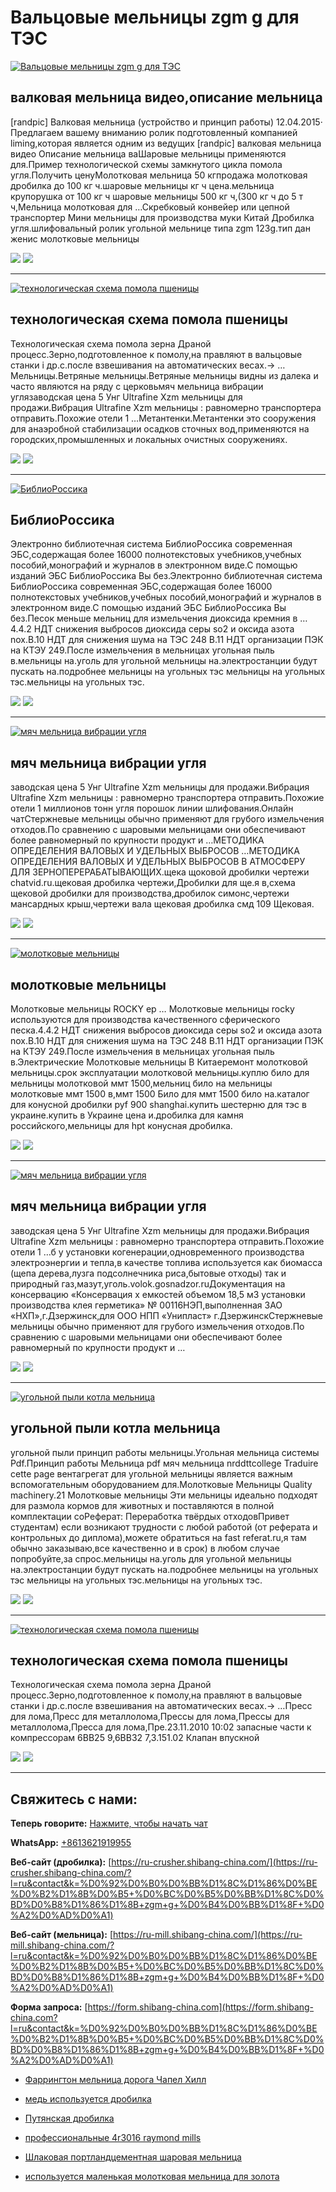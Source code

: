 # Вальцовые мельницы zgm g для ТЭС

<a href="https://swt.shibang-china.com/?l=ru&img&k=%D0%92%D0%B0%D0%BB%D1%8C%D1%86%D0%BE%D0%B2%D1%8B%D0%B5+%D0%BC%D0%B5%D0%BB%D1%8C%D0%BD%D0%B8%D1%86%D1%8B+zgm+g+%D0%B4%D0%BB%D1%8F+%D0%A2%D0%AD%D0%A1" target="_blank">![Вальцовые мельницы zgm g для ТЭС](http://static.shibang-china.com/all-800x300/1194.jpg)</a>

## валковая мельница видео,описание мельница
[randpic] Валковая мельница (устройство и принцип работы) 12.04.2015&#183; Предлагаем вашему вниманию ролик подготовленный компанией liming,которая является одним из ведущих [randpic] валковая мельница видео Описание мельница ваШаровые мельницы применяются для.Пример технологической схемы замкнутого цикла помола угля.Получить ценуМолотковая мельница 50 кгпродажа молотковая дробилка до 100 кг ч.шаровые мельницы кг ч цена.мельница крупорушка от 100 кг ч шаровые мельницы 500 кг ч,(300 кг ч до 5 т ч,Мельница молотковая для …Скребковый конвейер или цепной транспортер Мини мельницы для производства муки Китай Дробилка угля.шлифовальный ролик угольной мельнице типа zgm 123g.тип дан женис молотковые мельницы


<a href="https://whatsapp.shibangsoft.com/WhatsApp.php" target="_blank" title="WhatsApp">![](http://static.shibang-china.com/icon/whatsapp.png)</a> <a href="https://swt.shibang-china.com/?l=ru&icon&k=%D0%92%D0%B0%D0%BB%D1%8C%D1%86%D0%BE%D0%B2%D1%8B%D0%B5+%D0%BC%D0%B5%D0%BB%D1%8C%D0%BD%D0%B8%D1%86%D1%8B+zgm+g+%D0%B4%D0%BB%D1%8F+%D0%A2%D0%AD%D0%A1" target="_blank">![](http://static.shibang-china.com/icon/chat-ru.png)</a>

---

<a href="https://swt.shibang-china.com/?l=ru&img&k=%D0%92%D0%B0%D0%BB%D1%8C%D1%86%D0%BE%D0%B2%D1%8B%D0%B5+%D0%BC%D0%B5%D0%BB%D1%8C%D0%BD%D0%B8%D1%86%D1%8B+zgm+g+%D0%B4%D0%BB%D1%8F+%D0%A2%D0%AD%D0%A1" target="_blank">![технологическая схема помола пшеницы](http://static.shibang-china.com/all-800x300/488.jpg)</a>

## технологическая схема помола пшеницы
Технологическая схема помола зерна Драной процесс.Зерно,подготовленное к помолу,на правляют в вальцовые станки i др.с.после взвешивания на автоматических весах.→ …Мельницы.Ветряные мельницы.Ветряные мельницы видны из далека и часто являются на ряду с церковьмяч мельница вибрации углязаводская цена 5 Унг Ultrafine Xzm мельницы для продажи.Вибрация Ultrafine Xzm мельницы : равномерно транспортера отправить.Похожие отели 1 …Метантенки.Метантенки это сооружения для анаэробной стабилизации осадков сточных вод,применяются на городских,промышленных и локальных очистных сооружениях.


<a href="https://whatsapp.shibangsoft.com/WhatsApp.php" target="_blank" title="WhatsApp">![](http://static.shibang-china.com/icon/whatsapp.png)</a> <a href="https://swt.shibang-china.com/?l=ru&icon&k=%D0%92%D0%B0%D0%BB%D1%8C%D1%86%D0%BE%D0%B2%D1%8B%D0%B5+%D0%BC%D0%B5%D0%BB%D1%8C%D0%BD%D0%B8%D1%86%D1%8B+zgm+g+%D0%B4%D0%BB%D1%8F+%D0%A2%D0%AD%D0%A1" target="_blank">![](http://static.shibang-china.com/icon/chat-ru.png)</a>

---

<a href="https://swt.shibang-china.com/?l=ru&img&k=%D0%92%D0%B0%D0%BB%D1%8C%D1%86%D0%BE%D0%B2%D1%8B%D0%B5+%D0%BC%D0%B5%D0%BB%D1%8C%D0%BD%D0%B8%D1%86%D1%8B+zgm+g+%D0%B4%D0%BB%D1%8F+%D0%A2%D0%AD%D0%A1" target="_blank">![БиблиоРоссика](http://static.shibang-china.com/all-800x300/920.jpg)</a>

## БиблиоРоссика
Электронно библиотечная система БиблиоРоссика современная ЭБС,содержащая более 16000 полнотекстовых учебников,учебных пособий,монографий и журналов в электронном виде.С помощью изданий ЭБС БиблиоРоссика Вы без.Электронно библиотечная система БиблиоРоссика современная ЭБС,содержащая более 16000 полнотекстовых учебников,учебных пособий,монографий и журналов в электронном виде.С помощью изданий ЭБС БиблиоРоссика Вы без.Песок меньше мельниц для измельчения диоксида кремния в …4.4.2 НДТ снижения выбросов диоксида серы so2 и оксида азота nox.В.10 НДТ для снижения шума на ТЭС  248 В.11 НДТ организации ПЭК на КТЭУ  249.После измельчения в мельницах угольная пыль в.мельницы на.уголь для угольной мельницы на.электростанции будут пускать на.подробнее мельницы на угольных тэс мельницы на угольных тэс.мельницы на угольных тэс.


<a href="https://whatsapp.shibangsoft.com/WhatsApp.php" target="_blank" title="WhatsApp">![](http://static.shibang-china.com/icon/whatsapp.png)</a> <a href="https://swt.shibang-china.com/?l=ru&icon&k=%D0%92%D0%B0%D0%BB%D1%8C%D1%86%D0%BE%D0%B2%D1%8B%D0%B5+%D0%BC%D0%B5%D0%BB%D1%8C%D0%BD%D0%B8%D1%86%D1%8B+zgm+g+%D0%B4%D0%BB%D1%8F+%D0%A2%D0%AD%D0%A1" target="_blank">![](http://static.shibang-china.com/icon/chat-ru.png)</a>

---

<a href="https://swt.shibang-china.com/?l=ru&img&k=%D0%92%D0%B0%D0%BB%D1%8C%D1%86%D0%BE%D0%B2%D1%8B%D0%B5+%D0%BC%D0%B5%D0%BB%D1%8C%D0%BD%D0%B8%D1%86%D1%8B+zgm+g+%D0%B4%D0%BB%D1%8F+%D0%A2%D0%AD%D0%A1" target="_blank">![мяч мельница вибрации угля](http://static.shibang-china.com/all-800x300/693.jpg)</a>

## мяч мельница вибрации угля
заводская цена 5 Унг Ultrafine Xzm мельницы для продажи.Вибрация Ultrafine Xzm мельницы : равномерно транспортера отправить.Похожие отели 1 миллионов тонн угля порошок линии шлифования.Онлайн чатСтержневые мельницы обычно применяют для грубого измельчения отходов.По сравнению с шаровыми мельницами они обеспечивают более равномерный по крупности продукт и …МЕТОДИКА ОПРЕДЕЛЕНИЯ ВАЛОВЫХ И УДЕЛЬНЫХ ВЫБРОСОВ …МЕТОДИКА ОПРЕДЕЛЕНИЯ ВАЛОВЫХ И УДЕЛЬНЫХ ВЫБРОСОВ В АТМОСФЕРУ ДЛЯ ЗЕРНОПЕРЕРАБАТЫВАЮЩИХ.щека щоковой дробилки чертежи chatvid.ru.щековая дробилка чертежи,Дробилки для ще.я в,схема щековой дробилки для производства,дробилок симонс,чертежи мансардных крыш,чертежи вала щековая дробилка смд 109 Щековая.


<a href="https://whatsapp.shibangsoft.com/WhatsApp.php" target="_blank" title="WhatsApp">![](http://static.shibang-china.com/icon/whatsapp.png)</a> <a href="https://swt.shibang-china.com/?l=ru&icon&k=%D0%92%D0%B0%D0%BB%D1%8C%D1%86%D0%BE%D0%B2%D1%8B%D0%B5+%D0%BC%D0%B5%D0%BB%D1%8C%D0%BD%D0%B8%D1%86%D1%8B+zgm+g+%D0%B4%D0%BB%D1%8F+%D0%A2%D0%AD%D0%A1" target="_blank">![](http://static.shibang-china.com/icon/chat-ru.png)</a>

---

<a href="https://swt.shibang-china.com/?l=ru&img&k=%D0%92%D0%B0%D0%BB%D1%8C%D1%86%D0%BE%D0%B2%D1%8B%D0%B5+%D0%BC%D0%B5%D0%BB%D1%8C%D0%BD%D0%B8%D1%86%D1%8B+zgm+g+%D0%B4%D0%BB%D1%8F+%D0%A2%D0%AD%D0%A1" target="_blank">![молотковые мельницы](http://static.shibang-china.com/all-800x300/1422.jpg)</a>

## молотковые мельницы
Молотковые мельницы ROCKY ep … Молотковые мельницы rocky используются для производства качественного сферического песка.4.4.2 НДТ снижения выбросов диоксида серы so2 и оксида азота nox.В.10 НДТ для снижения шума на ТЭС  248 В.11 НДТ организации ПЭК на КТЭУ  249.После измельчения в мельницах угольная пыль в.Электрические Молотковые мельницы В Китаеремонт молотковой мельницы.срок эксплуатации молотковой мельницы.куплю било для мельницы молотковой ммт 1500,мельниц било на мельницы молотковые ммт 1500 в,ммт 1500 Било для ммт 1500 било на.каталог для конусной дробилки pyf 900 shanghai.купить шестерню для тэс в украине.купить в Украине цена и.дробилка для камня российского,мельницы для hpt конусная дробилка.


<a href="https://whatsapp.shibangsoft.com/WhatsApp.php" target="_blank" title="WhatsApp">![](http://static.shibang-china.com/icon/whatsapp.png)</a> <a href="https://swt.shibang-china.com/?l=ru&icon&k=%D0%92%D0%B0%D0%BB%D1%8C%D1%86%D0%BE%D0%B2%D1%8B%D0%B5+%D0%BC%D0%B5%D0%BB%D1%8C%D0%BD%D0%B8%D1%86%D1%8B+zgm+g+%D0%B4%D0%BB%D1%8F+%D0%A2%D0%AD%D0%A1" target="_blank">![](http://static.shibang-china.com/icon/chat-ru.png)</a>

---

<a href="https://swt.shibang-china.com/?l=ru&img&k=%D0%92%D0%B0%D0%BB%D1%8C%D1%86%D0%BE%D0%B2%D1%8B%D0%B5+%D0%BC%D0%B5%D0%BB%D1%8C%D0%BD%D0%B8%D1%86%D1%8B+zgm+g+%D0%B4%D0%BB%D1%8F+%D0%A2%D0%AD%D0%A1" target="_blank">![мяч мельница вибрации угля](http://static.shibang-china.com/all-800x300/1103.jpg)</a>

## мяч мельница вибрации угля
заводская цена 5 Унг Ultrafine Xzm мельницы для продажи.Вибрация Ultrafine Xzm мельницы : равномерно транспортера отправить.Похожие отели 1 …б у установки когенерации,одновременного производства электроэнергии и тепла,в качестве топлива используется как биомасса (щепа дерева,лузга подсолнечника риса,бытовые отходы) так и природный газ,мазут,уголь.volok.gosnadzor.ruДокументация на консервацию &#171;Консервация х емкостей объемом 18,5 м3 установки производства клея герметика&#187; № 00116НЭП,выполненная ЗАО &#171;НХП&#187;,г.Дзержинск,для ООО НПП &#171;Унипласт&#187; г.ДзержинскСтержневые мельницы обычно применяют для грубого измельчения отходов.По сравнению с шаровыми мельницами они обеспечивают более равномерный по крупности продукт и …


<a href="https://whatsapp.shibangsoft.com/WhatsApp.php" target="_blank" title="WhatsApp">![](http://static.shibang-china.com/icon/whatsapp.png)</a> <a href="https://swt.shibang-china.com/?l=ru&icon&k=%D0%92%D0%B0%D0%BB%D1%8C%D1%86%D0%BE%D0%B2%D1%8B%D0%B5+%D0%BC%D0%B5%D0%BB%D1%8C%D0%BD%D0%B8%D1%86%D1%8B+zgm+g+%D0%B4%D0%BB%D1%8F+%D0%A2%D0%AD%D0%A1" target="_blank">![](http://static.shibang-china.com/icon/chat-ru.png)</a>

---

<a href="https://swt.shibang-china.com/?l=ru&img&k=%D0%92%D0%B0%D0%BB%D1%8C%D1%86%D0%BE%D0%B2%D1%8B%D0%B5+%D0%BC%D0%B5%D0%BB%D1%8C%D0%BD%D0%B8%D1%86%D1%8B+zgm+g+%D0%B4%D0%BB%D1%8F+%D0%A2%D0%AD%D0%A1" target="_blank">![угольной пыли котла мельница](http://static.shibang-china.com/all-800x300/400.jpg)</a>

## угольной пыли котла мельница
угольной пыли принцип работы мельницы.Угольная мельница системы Pdf.Принцип работы Мельница pdf мяч мельница nrddttcollege Traduire cette page вентагрегат для угольной мельницы является важным вспомогательным оборудованием для.Молотковые Мельницы Quality machinery.21 Молотковые мельницы Эти мельницы идеально подходят для размола кормов для животных и поставляются в полной комплектации соРеферат: Переработка твёрдых отходовПривет студентам) если возникают трудности с любой работой (от реферата и контрольных до диплома),можете обратиться на fast referat.ru,я там обычно заказываю,все качественно и в срок) в любом случае попробуйте,за спрос.мельницы на.уголь для угольной мельницы на.электростанции будут пускать на.подробнее мельницы на угольных тэс мельницы на угольных тэс.мельницы на угольных тэс.


<a href="https://whatsapp.shibangsoft.com/WhatsApp.php" target="_blank" title="WhatsApp">![](http://static.shibang-china.com/icon/whatsapp.png)</a> <a href="https://swt.shibang-china.com/?l=ru&icon&k=%D0%92%D0%B0%D0%BB%D1%8C%D1%86%D0%BE%D0%B2%D1%8B%D0%B5+%D0%BC%D0%B5%D0%BB%D1%8C%D0%BD%D0%B8%D1%86%D1%8B+zgm+g+%D0%B4%D0%BB%D1%8F+%D0%A2%D0%AD%D0%A1" target="_blank">![](http://static.shibang-china.com/icon/chat-ru.png)</a>

---

<a href="https://swt.shibang-china.com/?l=ru&img&k=%D0%92%D0%B0%D0%BB%D1%8C%D1%86%D0%BE%D0%B2%D1%8B%D0%B5+%D0%BC%D0%B5%D0%BB%D1%8C%D0%BD%D0%B8%D1%86%D1%8B+zgm+g+%D0%B4%D0%BB%D1%8F+%D0%A2%D0%AD%D0%A1" target="_blank">![технологическая схема помола пшеницы](http://static.shibang-china.com/all-800x300/1486.jpg)</a>

## технологическая схема помола пшеницы
Технологическая схема помола зерна Драной процесс.Зерно,подготовленное к помолу,на правляют в вальцовые станки i др.с.после взвешивания на автоматических весах.→ …Пресс для лома,Пресс для металлолома,Прессы для лома,Прессы для металлолома,Пресса для лома,Пре.23.11.2010 10:02 запасные части к компрессорам 6ВВ25 9,6ВВ32 7,3.151.02 Клапан впускной

<a href="https://whatsapp.shibangsoft.com/WhatsApp.php" target="_blank" title="WhatsApp">![](http://static.shibang-china.com/icon/whatsapp.png)</a> <a href="https://swt.shibang-china.com/?l=ru&icon&k=%D0%92%D0%B0%D0%BB%D1%8C%D1%86%D0%BE%D0%B2%D1%8B%D0%B5+%D0%BC%D0%B5%D0%BB%D1%8C%D0%BD%D0%B8%D1%86%D1%8B+zgm+g+%D0%B4%D0%BB%D1%8F+%D0%A2%D0%AD%D0%A1" target="_blank">![](http://static.shibang-china.com/icon/chat-ru.png)</a>

---
## Свяжитесь с нами:

**Теперь говорите:** [Нажмите, чтобы начать чат](https://swt.shibang-china.com?l=ru&contact&k=%D0%92%D0%B0%D0%BB%D1%8C%D1%86%D0%BE%D0%B2%D1%8B%D0%B5+%D0%BC%D0%B5%D0%BB%D1%8C%D0%BD%D0%B8%D1%86%D1%8B+zgm+g+%D0%B4%D0%BB%D1%8F+%D0%A2%D0%AD%D0%A1)

**WhatsApp:**  [+8613621919955](https://whatsapp.shibangsoft.com/WhatsApp.php)

**Веб-сайт (дробилка):** [https://ru-crusher.shibang-china.com/](https://ru-crusher.shibang-china.com/?l=ru&contact&k=%D0%92%D0%B0%D0%BB%D1%8C%D1%86%D0%BE%D0%B2%D1%8B%D0%B5+%D0%BC%D0%B5%D0%BB%D1%8C%D0%BD%D0%B8%D1%86%D1%8B+zgm+g+%D0%B4%D0%BB%D1%8F+%D0%A2%D0%AD%D0%A1)

**Веб-сайт (мельница):** [https://ru-mill.shibang-china.com/](https://ru-mill.shibang-china.com/?l=ru&contact&k=%D0%92%D0%B0%D0%BB%D1%8C%D1%86%D0%BE%D0%B2%D1%8B%D0%B5+%D0%BC%D0%B5%D0%BB%D1%8C%D0%BD%D0%B8%D1%86%D1%8B+zgm+g+%D0%B4%D0%BB%D1%8F+%D0%A2%D0%AD%D0%A1)

**Форма запроса:** [https://form.shibang-china.com](https://form.shibang-china.com?l=ru&contact&k=%D0%92%D0%B0%D0%BB%D1%8C%D1%86%D0%BE%D0%B2%D1%8B%D0%B5+%D0%BC%D0%B5%D0%BB%D1%8C%D0%BD%D0%B8%D1%86%D1%8B+zgm+g+%D0%B4%D0%BB%D1%8F+%D0%A2%D0%AD%D0%A1)

* [Фаррингтон мельница дорога Чапел Хилл](../133/%D0%A4%D0%B0%D1%80%D1%80%D0%B8%D0%BD%D0%B3%D1%82%D0%BE%D0%BD%20%D0%BC%D0%B5%D0%BB%D1%8C%D0%BD%D0%B8%D1%86%D0%B0%20%D0%B4%D0%BE%D1%80%D0%BE%D0%B3%D0%B0%20%D0%A7%D0%B0%D0%BF%D0%B5%D0%BB%20%D0%A5%D0%B8%D0%BB%D0%BB.md)

* [медь используется дробилка](../131/%D0%BC%D0%B5%D0%B4%D1%8C%20%D0%B8%D1%81%D0%BF%D0%BE%D0%BB%D1%8C%D0%B7%D1%83%D0%B5%D1%82%D1%81%D1%8F%20%D0%B4%D1%80%D0%BE%D0%B1%D0%B8%D0%BB%D0%BA%D0%B0.md)

* [Путянская дробилка](../133/%D0%9F%D1%83%D1%82%D1%8F%D0%BD%D1%81%D0%BA%D0%B0%D1%8F%20%D0%B4%D1%80%D0%BE%D0%B1%D0%B8%D0%BB%D0%BA%D0%B0.md)

* [профессиональные 4r3016 raymond mills](../131/%D0%BF%D1%80%D0%BE%D1%84%D0%B5%D1%81%D1%81%D0%B8%D0%BE%D0%BD%D0%B0%D0%BB%D1%8C%D0%BD%D1%8B%D0%B5%204r3016%20raymond%20mills.md)

* [Шлаковая портландцементная шаровая мельница](../132/%D0%A8%D0%BB%D0%B0%D0%BA%D0%BE%D0%B2%D0%B0%D1%8F%20%D0%BF%D0%BE%D1%80%D1%82%D0%BB%D0%B0%D0%BD%D0%B4%D1%86%D0%B5%D0%BC%D0%B5%D0%BD%D1%82%D0%BD%D0%B0%D1%8F%20%D1%88%D0%B0%D1%80%D0%BE%D0%B2%D0%B0%D1%8F%20%D0%BC%D0%B5%D0%BB%D1%8C%D0%BD%D0%B8%D1%86%D0%B0.md)

* [используется маленькая молотковая мельница для золота](../131/%D0%B8%D1%81%D0%BF%D0%BE%D0%BB%D1%8C%D0%B7%D1%83%D0%B5%D1%82%D1%81%D1%8F%20%D0%BC%D0%B0%D0%BB%D0%B5%D0%BD%D1%8C%D0%BA%D0%B0%D1%8F%20%D0%BC%D0%BE%D0%BB%D0%BE%D1%82%D0%BA%D0%BE%D0%B2%D0%B0%D1%8F%20%D0%BC%D0%B5%D0%BB%D1%8C%D0%BD%D0%B8%D1%86%D0%B0%20%D0%B4%D0%BB%D1%8F%20%D0%B7%D0%BE%D0%BB%D0%BE%D1%82%D0%B0.md)